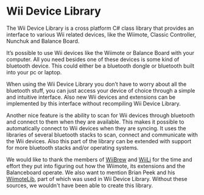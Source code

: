 # Wii Device Library

The Wii Device Library is a cross platform C# class library that provides an interface to various Wii related devices, like the Wiimote, Classic Controller, Nunchuk and Balance Board.

It’s possible to use Wii devices like the Wiimote or Balance Board with your computer. All you need besides one of these devices is some kind of bluetooth device. This could either be a bluetooth dongle or bluetooth built into your pc or laptop.

When using the Wii Device Library you don’t have to worry about all the bluetooth stuff, you can just access your device of choice through a simple and intuitive interface. Also new Wii devices and extensions can be implemented by this interface without recompiling Wii Device Library.

Another nice feature is the ability to scan for Wii devices through bluetooth and connect to them when they are available. This makes it possible to automatically connect to Wii devices when they are syncing. It uses the libraries of several bluetooth stacks to scan, connect and communicate with the Wii devices. Also this part of the library can be extended with support for more bluetooth stacks and/or operating systems.

We would like to thank the members of [WiiBrew](http://www.wiibrew.org/) and [WiiLi](http://www.wiili.org/) for the time and effort they put into figuring out how the Wiimote, its extensions and the Balanceboard operate. We also want to mention Brian Peek and his [WiimoteLib](http://www.wiimotelib.org/), part of which was used in Wii Device Library. Without these sources, we wouldn't have been able to create this library.
